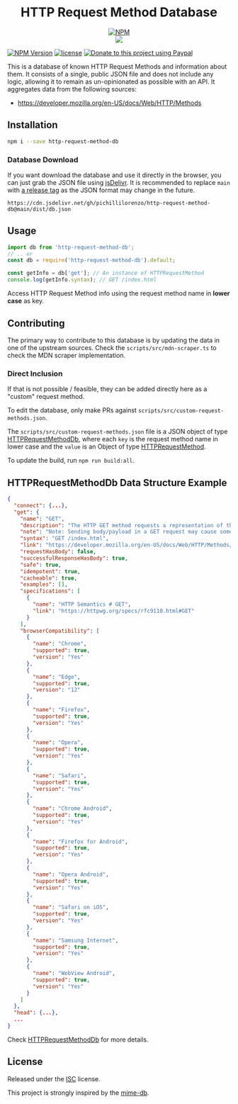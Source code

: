 <div align="center">

# HTTP Request Method Database

[![NPM](https://nodei.co/npm/http-request-method-db.png?compact=true)](https://nodei.co/npm/http-request-method-db/)
<br />
[![](https://img.shields.io/npm/dt/http-request-method-db.svg?style=flat-square)](https://www.npmjs.com/package/http-request-method-db)

</div>

[![NPM Version](https://badgen.net/npm/v/http-request-method-db)](https://npmjs.org/package/http-request-method-db)
[![license](https://img.shields.io/github/license/pichillilorenzo/http-request-method-db)](/LICENSE)
[![Donate to this project using Paypal](https://img.shields.io/badge/paypal-donate-yellow.svg)](https://www.paypal.me/LorenzoPichilli)

This is a database of known HTTP Request Methods and information about them. It consists of a single, public JSON file and does not include any logic, allowing it to remain as un-opinionated as possible with an API. It aggregates data from the following sources:

- https://developer.mozilla.org/en-US/docs/Web/HTTP/Methods

## Installation

```bash
npm i --save http-request-method-db
```

### Database Download

If you want download the database and use it directly in the browser, you can just grab the
JSON file using [jsDelivr](https://www.jsdelivr.com/). It is recommended to
replace `main` with [a release tag](https://github.com/pichillilorenzo/http-request-method-db/tags)
as the JSON format may change in the future.

```
https://cdn.jsdelivr.net/gh/pichillilorenzo/http-request-method-db@main/dist/db.json
```

## Usage

```js
import db from 'http-request-method-db';
// .. or
const db = require('http-request-method-db').default;

const getInfo = db['get']; // An instance of HTTPRequestMethod
console.log(getInfo.syntax); // GET /index.html
```

Access HTTP Request Method info using the request method name in **lower case** as key.

## Contributing

The primary way to contribute to this database is by updating the data in one of the upstream sources.
Check the `scripts/src/mdn-scraper.ts` to check the MDN scraper implementation.

### Direct Inclusion

If that is not possible / feasible, they can be added directly here as a "custom" request method.

To edit the database, only make PRs against `scripts/src/custom-request-methods.json`.

The `scripts/src/custom-request-methods.json` file is a JSON object of type [HTTPRequestMethodDb](https://pichillilorenzo.github.io/http-request-method-db/interfaces/HTTPRequestMethodDb.html), where each `key` is the request method name in lower case and the `value`
is an Object of type [HTTPRequestMethod](https://pichillilorenzo.github.io/http-request-method-db/interfaces/HTTPRequestMethod.html).

To update the build, run `npm run build:all`.

## HTTPRequestMethodDb Data Structure Example

```json
{
  "connect": {...},
  "get": {
    "name": "GET",
    "description": "The HTTP GET method requests a representation of the specified resource. Requests using GET should only be used to request data (they shouldn't include data). Note: Sending body/payload in a GET request may cause some existing implementations to reject the request — while not prohibited by the specification, the semantics are undefined. It is better to just avoid sending payloads in GET requests.",
    "note": "Note: Sending body/payload in a GET request may cause some existing implementations to reject the request — while not prohibited by the specification, the semantics are undefined. It is better to just avoid sending payloads in GET requests.",
    "syntax": "GET /index.html",
    "link": "https://developer.mozilla.org/en-US/docs/Web/HTTP/Methods/GET",
    "requestHasBody": false,
    "successfulResponseHasBody": true,
    "safe": true,
    "idempotent": true,
    "cacheable": true,
    "examples": [],
    "specifications": [
      {
        "name": "HTTP Semantics # GET",
        "link": "https://httpwg.org/specs/rfc9110.html#GET"
      }
    ],
    "browserCompatibility": [
      {
        "name": "Chrome",
        "supported": true,
        "version": "Yes"
      },
      {
        "name": "Edge",
        "supported": true,
        "version": "12"
      },
      {
        "name": "Firefox",
        "supported": true,
        "version": "Yes"
      },
      {
        "name": "Opera",
        "supported": true,
        "version": "Yes"
      },
      {
        "name": "Safari",
        "supported": true,
        "version": "Yes"
      },
      {
        "name": "Chrome Android",
        "supported": true,
        "version": "Yes"
      },
      {
        "name": "Firefox for Android",
        "supported": true,
        "version": "Yes"
      },
      {
        "name": "Opera Android",
        "supported": true,
        "version": "Yes"
      },
      {
        "name": "Safari on iOS",
        "supported": true,
        "version": "Yes"
      },
      {
        "name": "Samsung Internet",
        "supported": true,
        "version": "Yes"
      },
      {
        "name": "WebView Android",
        "supported": true,
        "version": "Yes"
      }
    ]
  },
  "head": {...},
  ...
}
```

Check [HTTPRequestMethodDb](https://pichillilorenzo.github.io/http-request-method-db/interfaces/HTTPRequestMethodDb.html) for more details.

## License

Released under the [ISC](/LICENSE) license.

This project is strongly inspired by the [mime-db](https://github.com/jshttp/mime-db).
